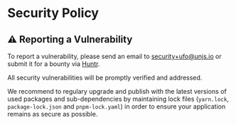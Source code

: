 # Security Policy

## ⚠️ Reporting a Vulnerability

To report a vulnerability, please send an email to [security+ufo@unjs.io](mailto:security+ufo@unjs.io) or submit it for a bounty via [Huntr](https://huntr.dev/bounties/disclose/?target=https://github.com/unjs/ufo).

All security vulnerabilities will be promptly verified and addressed.

We recommend to regulary upgrade and publish with the latest versions of used packages and sub-dependencies by maintaining lock files (`yarn.lock`, `package-lock.json` and `pnpm-lock.yaml`) in order to ensure your application remains as secure as possible.
